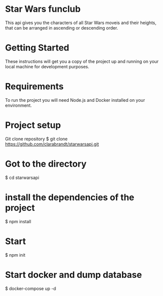 # Star Wars funclub
This api gives you the characters of all Star Wars moveis and their heights, that can be arranged in ascending or descending order. 

# Getting Started
These instructions will get you a copy of the project up and running on your local machine for development purposes.

# Requirements
To run the project you will need Node.js and Docker installed on your environment.

# Project setup
Git clone repository
$ git clone https://github.com/clarabrandt/starwarsapi.git

# Got to the directory
$ cd starwarsapi

# install the dependencies of the project
$ npm install

# Start
$ npm init

# Start docker and dump database

$ docker-compose up -d
